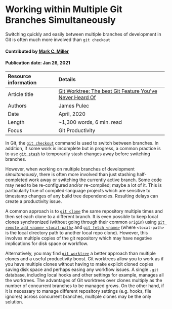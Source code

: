 # Working within Multiple Git Branches Simultaneously
<!--deck text start-->
Switching quickly and easily between multiple branches of development in Git is often much more involved than `git checkout`
<!--deck text end-->

#### Contributed by [Mark C. Miller](https://github.com/markcmiller86 "Mark C. Miller GitHub Profile")
#### Publication date: Jan 26, 2021

Resource information | Details
:--- | :--- 
Article title  | [Git Worktree: The best Git Feature You've Never Heard Of](https://levelup.gitconnected.com/git-worktrees-the-best-git-feature-youve-never-heard-of-9cd21df67baf)
Authors | James Pulec
Date | April, 2020
Length | ~1,300 words, 6 min. read
Focus | Git Productivity

In Git, the [`git checkout`](https://git-scm.com/docs/git-checkout) command is used to switch between branches.
In addition, if some work is incomplete but in progress, a common practice is to use
[`git stash`](https://git-scm.com/docs/git-stash) to temporarily stash changes away before switching branches.

However, when working on multiple branches of development *simultaneously*, there is often more involved than just
stashing half-completed work away or switching the currently active branch. Some code may need to be re-configured
and/or re-compiled; maybe a lot of it. This is particularly true of compiled-language projects which are sensitive
to timestamp changes of any build tree dependencies. Resulting delays can create a productivity issue.

A common approach is to [`git clone`](https://git-scm.com/docs/git-clone) the same repository multiple times and
then set each clone to a different branch. It is even possible to keep local clones synchronized (without going
through their common `origin`) using [`git remote add <name> <local-path>`](https://git-scm.com/docs/git-remote)
and [`git fetch <name>`](https://git-scm.com/docs/git-fetch) (where `<local-path>` is the local directory path to
another local repo clone). However, this involves multiple copies of the git repository which may have negative
implications for disk space or workflow.

Alternatively, you may find [`git worktree`](https://git-scm.com/docs/git-worktree) a better approach than multiple
clones and a useful productivity boost. Git worktrees allow you to work as if you have multiple clones without
having to make explicit cloned copies saving disk space and perhaps easing any workflow issues. A single `.git`
database, including local hooks and other settings for example, manages all the worktrees. The advantages of Git
worktrees over clones multiply as the number of concurrent branches to be managed grows. On the other hand, if 
it is necessary to manage different repository settings (e.g. hooks, file ignores) across concurrent branches,
multiple clones may be the only solution.

